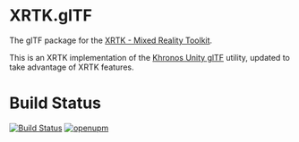 # XRTK.glTF

The glTF package for the [XRTK - Mixed Reality Toolkit](https://github.com/XRTK/XRTK-Core).

This is an XRTK implementation of the [Khronos Unity glTF](https://github.com/KhronosGroup/UnityGLTF) utility, updated to take advantage of XRTK features.

# Build Status

[![Build Status](https://dev.azure.com/xrtk/Mixed%20Reality%20Toolkit/_apis/build/status/com.xrtk.gltf?repoName=XRTK%2FglTF&branchName=main)](https://dev.azure.com/xrtk/Mixed%20Reality%20Toolkit/_build/latest?definitionId=59&repoName=XRTK%2FglTF&branchName=main)
[![openupm](https://img.shields.io/npm/v/com.xrtk.gltf?label=openupm&registry_uri=https://package.openupm.com)](https://openupm.com/packages/com.xrtk.gltf/)
